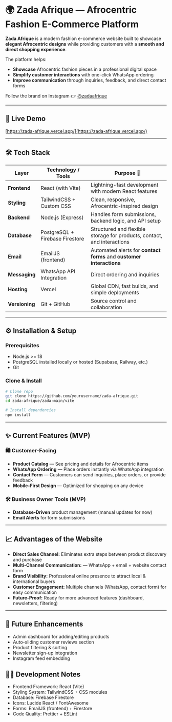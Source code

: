 # 🌍 Zada Afrique — Afrocentric Fashion E-Commerce Platform  

**Zada Afrique** is a modern fashion e-commerce website built to showcase **elegant Afrocentric designs** while providing customers with a **smooth and direct shopping experience**.  

The platform helps:  
- **Showcase** Afrocentric fashion pieces in a professional digital space  
- **Simplify customer interactions** with one-click WhatsApp ordering  
- **Improve communication** through inquiries, feedback, and direct contact forms  

Follow the brand on Instagram 👉 [@zadaafrique](https://instagram.com/zadaafrique)  

---

## 🚀 Live Demo  
[https://zada-afrique.vercel.app/](https://zada-afrique.vercel.app/)  

---

## 🛠️ Tech Stack  

| Layer            | Technology / Tools                  | Purpose 🚀 |
|------------------|-------------------------------------|------------|
| **Frontend**     | React (with Vite)                  | Lightning-fast development with modern React features |
| **Styling**      | TailwindCSS + Custom CSS            | Clean, responsive, Afrocentric-inspired design |
| **Backend**      | Node.js (Express)                  | Handles form submissions, backend logic, and API setup |
| **Database**     | PostgreSQL + Firebase Firestore     | Structured and flexible storage for products, contact, and interactions |
| **Email**        | EmailJS (frontend)                 | Automated alerts for **contact forms** and **customer interactions** |
| **Messaging**    | WhatsApp API Integration            | Direct ordering and inquiries |
| **Hosting**      | Vercel                             | Global CDN, fast builds, and simple deployments |
| **Versioning**   | Git + GitHub                        | Source control and collaboration |

---

## ⚙️ Installation & Setup  

### Prerequisites  
- Node.js >= 18  
- PostgreSQL installed locally or hosted (Supabase, Railway, etc.)  
- Git  

### Clone & Install  
```bash
# Clone repo
git clone https://github.com/yourusername/zada-afrique.git
cd zada-afrique/zada-main/vite

# Install dependencies
npm install
```

---

## ✨ Current Features (MVP)  

### 🛍️ Customer-Facing  
- **Product Catalog** — See pricing and details for Afrocentric items  
- **WhatsApp Ordering** — Place orders instantly via WhatsApp integration  
- **Contact Form** — Customers can send inquiries, place orders, or provide feedback  
- **Mobile-First Design** — Optimized for shopping on any device  

### 🛠️ Business Owner Tools (MVP)  
- **Database-Driven** product management (manual updates for now)  
- **Email Alerts** for form submissions  

---

## 📈 Advantages of the Website  
- **Direct Sales Channel:** Eliminates extra steps between product discovery and purchase  
- **Multi-Channel Communication:** — WhatsApp + email + website contact form
- **Brand Visibility:** Professional online presence to attract local & international buyers  
- **Customer Engagement:** Multiple channels (WhatsApp, contact form) for easy communication  
- **Future-Proof:** Ready for more advanced features (dashboard, newsletters, filtering)  

---

## 🔮 Future Enhancements  
- Admin dashboard for adding/editing products  
- Auto-sliding customer reviews section  
- Product filtering & sorting  
- Newsletter sign-up integration  
- Instagram feed embedding  


## 👩‍💻 Development Notes

- Frontend Framework: React (Vite)
- Styling System: TailwindCSS + CSS modules
- Database: Firebase Firestore 
- Icons: Lucide React / FontAwesome
- Forms: EmailJS (frontend) + Firestore
- Code Quality: Prettier + ESLint
